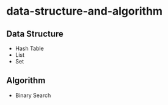 # data-structure-and-algorithm

## Data Structure
- Hash Table
- List
- Set

## Algorithm
- Binary Search
